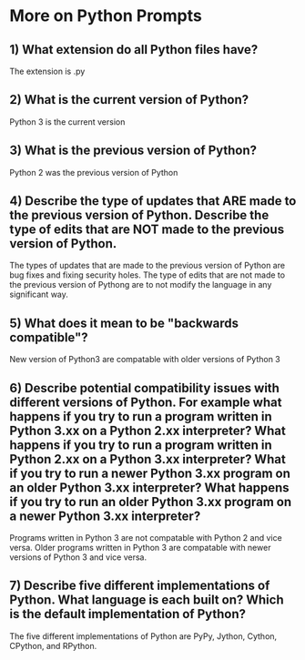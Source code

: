 # More on Python Prompts

## 1) What extension do all Python files have?
 The extension is .py
## 2) What is the current version of Python?
Python 3 is the current version
## 3) What is the previous version of Python?
Python 2 was the previous version of Python
## 4) Describe the type of updates that ARE made to the previous version of Python.  Describe the type of edits that are NOT made to the previous version of Python.
The types of updates that are made to the previous version of Python are bug fixes and fixing security holes. The type of edits that are not made to the previous version of Pythong are to not modify the language in any significant way.
## 5) What does it mean to be "backwards compatible"?
New version of Python3 are compatable with older versions of Python 3
## 6) Describe potential compatibility issues with different versions of Python.  For example what happens if you try to run a program written in Python 3.xx on a Python 2.xx interpreter?  What happens if you try to run a program written in Python 2.xx on a Python 3.xx interpreter?  What if you try to run a newer Python 3.xx program on an older Python 3.xx interpreter?  What happens if you try to run an older Python 3.xx program on a newer Python 3.xx interpreter?
Programs written in Python 3 are not compatable with Python 2 and vice versa. Older programs written in Python 3 are compatable with newer versions of Python 3 and vice versa.
## 7) Describe five different implementations of Python.  What language is each built on?  Which is the default implementation of Python?
The five different implementations of Python are PyPy, Jython, Cython, CPython, and RPython.
